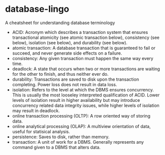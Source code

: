 # database-lingo
A cheatsheet for understanding database terminology

- ACID: Acronym which describes a transaction system that ensures transactional atomicity (see atomic transaction below), consistency (see below), isolation (see below), and durability (see below).
- atomic transaction: A database transaction that is guaranteed to fail or succeed, and never generate side effects on a failure.
- consistency: Any given transaction must happen the same way every time.
- deadlock: A state that occurs when two or more transactions are waiting for the other to finish, and thus neither ever do.
- durability: Transactions are saved to disk upon the transaction completing. Power loss does not result in data loss.
- isolation: Refers to the level at which the DBMS ensures concurrency. This is usually the most looseley interpreted qualification of ACID. Lower levels of isolation result in higher availability but may introduce concurrency related data integrity issues, while higher levels of isolation may result in deadlock.
- online transaction processing (OLTP): A row oriented way of storing data.
- online analytical processing (OLAP): A multiview orientation of data, useful for statisical analysis.
- persistence: Saves to disk, rather than memory.
- transaction: A unit of work for a DBMS. Generally represents any command given to a DBMS that alters data.
